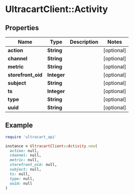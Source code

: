 # UltracartClient::Activity

## Properties

| Name | Type | Description | Notes |
| ---- | ---- | ----------- | ----- |
| **action** | **String** |  | [optional] |
| **channel** | **String** |  | [optional] |
| **metric** | **String** |  | [optional] |
| **storefront_oid** | **Integer** |  | [optional] |
| **subject** | **String** |  | [optional] |
| **ts** | **Integer** |  | [optional] |
| **type** | **String** |  | [optional] |
| **uuid** | **String** |  | [optional] |

## Example

```ruby
require 'ultracart_api'

instance = UltracartClient::Activity.new(
  action: null,
  channel: null,
  metric: null,
  storefront_oid: null,
  subject: null,
  ts: null,
  type: null,
  uuid: null
)
```

